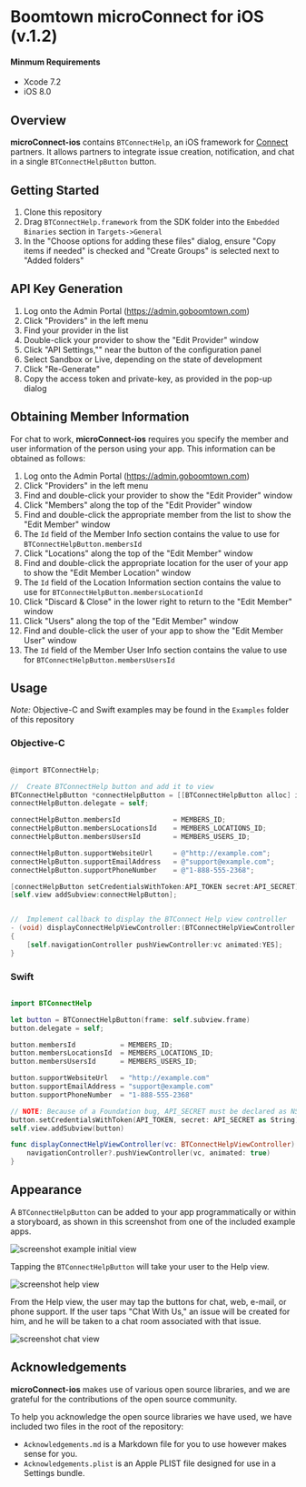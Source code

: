 # Boomtown microConnect for iOS (v.1.2)

#### Minmum Requirements
- Xcode 7.2
- iOS 8.0

## Overview
**microConnect-ios** contains `BTConnectHelp`, an iOS framework for [Connect][connectLink] partners. It allows partners to integrate issue creation, notification, and chat in a single `BTConnectHelpButton` button.

## Getting Started

1. Clone this repository
2. Drag `BTConnectHelp.framework` from the SDK folder into the `Embedded Binaries` section in `Targets->General`
3. In the "Choose options for adding these files" dialog, ensure "Copy items if needed" is checked and "Create Groups" is selected next to "Added folders"

## API Key Generation
1. Log onto the Admin Portal (https://admin.goboomtown.com)
1. Click "Providers" in the left menu
1. Find your provider in the list
1. Double-click your provider to show the "Edit Provider" window
1. Click "API Settings,"" near the button of the configuration panel
1. Select Sandbox or Live, depending on the state of development
1. Click "Re-Generate"
1. Copy the access token and private-key, as provided in the pop-up dialog

## Obtaining Member Information
For chat to work, **microConnect-ios** requires you specify the member and user information of the person using your app. This information can be obtained as follows:

1. Log onto the Admin Portal (https://admin.goboomtown.com)
1. Click "Providers" in the left menu
1. Find and double-click your provider to show the "Edit Provider" window
1. Click "Members" along the top of the "Edit Provider" window
1. Find and double-click the appropriate member from the list to show the "Edit Member" window
1. The `Id` field of the Member Info section contains the value to use for `BTConnectHelpButton.membersId`
1. Click "Locations" along the top of the "Edit Member" window
1. Find and double-click the appropriate location for the user of your app to show the "Edit Member Location" window
1. The `Id` field of the Location Information section contains the value to use for `BTConnectHelpButton.membersLocationId`
1. Click "Discard & Close" in the lower right to return to the "Edit Member" window
1. Click "Users" along the top of the "Edit Member" window
1. Find and double-click the user of your app to show the "Edit Member User" window
1. The `Id` field of the Member User Info section contains the value to use for `BTConnectHelpButton.membersUsersId`


## Usage

_Note:_ Objective-C and Swift examples may be found in the `Examples` folder of this repository

### Objective-C
```Objective-C

@import BTConnectHelp;

//	Create BTConnectHelp button and add it to view
BTConnectHelpButton *connectHelpButton = [[BTConnectHelpButton alloc] initWithFrame:self.subview.frame];
connectHelpButton.delegate = self;

connectHelpButton.membersId             = MEMBERS_ID;
connectHelpButton.membersLocationsId    = MEMBERS_LOCATIONS_ID;
connectHelpButton.membersUsersId        = MEMBERS_USERS_ID;

connectHelpButton.supportWebsiteUrl 	= @"http://example.com";
connectHelpButton.supportEmailAddress   = @"support@example.com";
connectHelpButton.supportPhoneNumber 	= @"1-888-555-2368";

[connectHelpButton setCredentialsWithToken:API_TOKEN secret:API_SECRET];
[self.view addSubview:connectHelpButton];


//	Implement callback to display the BTConnect Help view controller
- (void) displayConnectHelpViewController:(BTConnectHelpViewController *)vc
{
	[self.navigationController pushViewController:vc animated:YES];
}

```

### Swift
```Swift

import BTConnectHelp

let button = BTConnectHelpButton(frame: self.subview.frame)
button.delegate = self;

button.membersId           = MEMBERS_ID;
button.membersLocationsId  = MEMBERS_LOCATIONS_ID;
button.membersUsersId      = MEMBERS_USERS_ID;

button.supportWebsiteUrl   = "http://example.com"
button.supportEmailAddress = "support@example.com"
button.supportPhoneNumber  = "1-888-555-2368"

// NOTE: Because of a Foundation bug, API_SECRET must be declared as NSString and cast to String
button.setCredentialsWithToken(API_TOKEN, secret: API_SECRET as String)
self.view.addSubview(button)

func displayConnectHelpViewController(vc: BTConnectHelpViewController) {
    navigationController?.pushViewController(vc, animated: true)
}

```

## Appearance

A `BTConnectHelpButton` can be added to your app programmatically or within a storyboard, as shown in this screenshot from one of the included example apps.

![screenshot example initial view][imgLinkInitialView]

Tapping the `BTConnectHelpButton` will take your user to the Help view.

![screenshot help view][imgLinkHelpView]

From the Help view, the user may tap the buttons for chat, web, e-mail, or phone support. If the user taps "Chat With Us," an issue will be created for him, and he will be taken to a chat room associated with that issue.

![screenshot chat view][imgLinkChatView]

## Acknowledgements

**microConnect-ios** makes use of various open source libraries, and we are grateful for the contributions of the open source community.

To help you acknowledge the open source libraries we have used, we have included two files in the root of the repository:

- `Acknowledgements.md` is a Markdown file for you to use however makes sense for you.
- `Acknowledgements.plist` is an Apple PLIST file designed for use in a Settings bundle.

[connectLink]:http://www.goboomtown.com/connect/
[imgLinkChatView]:https://raw.githubusercontent.com/goboomtown/microConnect-ios/master/Examples/Images/Connect%20Chat%20View.png
[imgLinkHelpView]:https://raw.githubusercontent.com/goboomtown/microConnect-ios/master/Examples/Images/Connect%20Help%20View.png
[imgLinkInitialView]:https://raw.githubusercontent.com/goboomtown/microConnect-ios/master/Examples/Images/Sample%20Initial%20View.png
